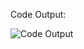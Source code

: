 Code Output:

![Code Output](https://github.com/saadsultan482/Note-Application/assets/155612191/e54e1045-7abd-4dfa-a6f1-56c7386e0bf2)
